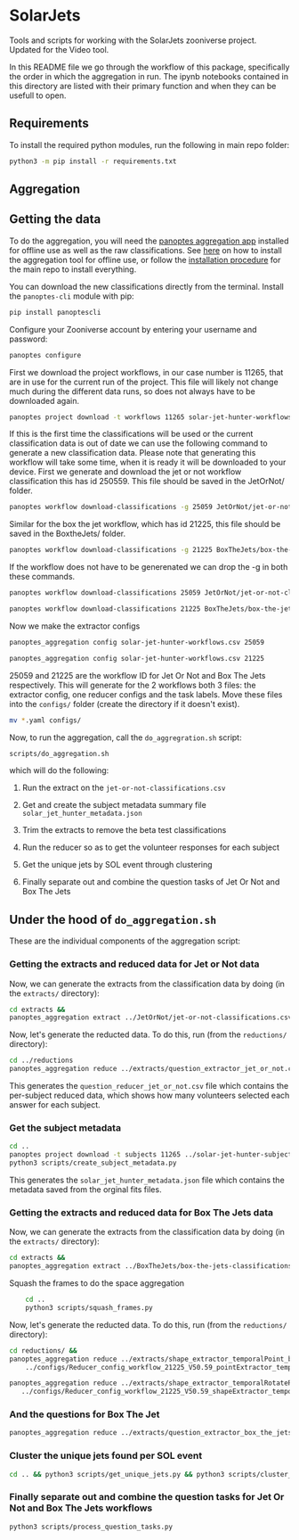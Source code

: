 # SolarJets
Tools and scripts for working with the SolarJets zooniverse project. Updated for the Video tool.    

In this README file we go through the workflow of this package, specifically the order in which the aggregation in run. The ipynb notebooks contained in this directory are listed with their primary function and when they can be usefull to open. 

## Requirements
To install the required python modules, run the following in main repo folder:
```bash
python3 -m pip install -r requirements.txt
```

## Aggregation 

## Getting the data
To do the aggregation, you will need the [panoptes aggregation app](https://github.com/zooniverse/aggregation-for-caesar/) installed for offline use as well as the raw classifications. See [here](https://aggregation-caesar.zooniverse.org/README.html) on how to install the aggregation tool for offline use, or follow the [installation procedure](https://github.com/ramanakumars/SolarJets/blob/main/README.md/) for the main repo to install everything.

You can download the new classifications directly from the terminal. Install the `panoptes-cli` module with pip:
```bash
pip install panoptescli
```

Configure your Zooniverse account by entering your username and password:
```bash
panoptes configure
```

First we download the project workflows, in our case number is 11265, that are in use for the current run of the project. This file will likely not change much during the different data runs, so does not always have to be downloaded again. 
```bash
panoptes project download -t workflows 11265 solar-jet-hunter-workflows.csv
```

If this is the first time the classifications will be used or the current classification data is out of date we can use the following command to generate a new classification data. Please note that generating this workflow will take some time, when it is ready it will be downloaded to your device. First we generate and download the jet or not workflow classification this has id 250559. This file should be saved in the JetOrNot/ folder.
```bash
panoptes workflow download-classifications -g 25059 JetOrNot/jet-or-not-classifications.csv
```

Similar for the box the jet workflow, which has id 21225, this file should be saved in the BoxtheJets/ folder. 
```bash
panoptes workflow download-classifications -g 21225 BoxTheJets/box-the-jets-classifications.csv
```


If the workflow does not have to be generenated we can drop the -g in both these commands.
```bash 
panoptes workflow download-classifications 25059 JetOrNot/jet-or-not-classifications.csv    
```
```bash
panoptes workflow download-classifications 21225 BoxTheJets/box-the-jets-classifications.csv
```

Now we make the extractor configs
```bash
panoptes_aggregation config solar-jet-hunter-workflows.csv 25059
```
```bash
panoptes_aggregation config solar-jet-hunter-workflows.csv 21225
```

25059 and 21225 are the workflow ID for Jet Or Not and Box The Jets respectively. This will generate for the 2 workflows both 3 files: the extractor config, one reducer configs and the task labels. Move these files into the `configs/` folder (create the directory if it doesn't exist).
```bash
mv *.yaml configs/
```

Now, to run the aggregation, call the `do_aggregration.sh` script:
```bash
scripts/do_aggregation.sh
```

which will do the following:

1. Run the extract on the `jet-or-not-classifications.csv`

2. Get and create the subject metadata summary file `solar_jet_hunter_metadata.json`

2. Trim the extracts to remove the beta test classifications

3. Run the reducer so as to get the volunteer responses for each subject

4. Get the unique jets by SOL event through clustering

5. Finally separate out and combine the question tasks of Jet Or Not and Box The Jets



## Under the hood of `do_aggregation.sh`

These are the individual components of the aggregation script:

### Getting the extracts and reduced data for Jet or Not data
Now, we can generate the extracts from the classification data by doing (in the `extracts/` directory):
```bash
cd extracts &&
panoptes_aggregation extract ../JetOrNot/jet-or-not-classifications.csv\ ../configs/Extractor_config_workflow_25059_V2.15.yaml -o jet_or_not;
```

Now, let's generate the reducted data. To do this, run (from the `reductions/` directory):
```bash
cd ../reductions
panoptes_aggregation reduce ../extracts/question_extractor_jet_or_not.csv \ ../configs/Reducer_config_workflow_25059_V2.15_question_extractor.yaml -o jet_or_not 
```
This generates the `question_reducer_jet_or_not.csv` file which contains the per-subject reduced data, which shows how many volunteers selected each answer for each subject. 

### Get the subject metadata
```bash
cd ..
panoptes project download -t subjects 11265 ../solar-jet-hunter-subjects.csv && 
python3 scripts/create_subject_metadata.py
```

This generates the `solar_jet_hunter_metadata.json` file which contains the metadata saved from the orginal fits files. 

### Getting the extracts and reduced data for Box The Jets data
Now, we can generate the extracts from the classification data by doing (in the `extracts/` directory):
```bash
cd extracts &&
panoptes_aggregation extract ../BoxTheJets/box-the-jets-classifications.csv\ ../configs/Extractor_config_workflow_21225_V50.59.yaml -o box_the_jets
```
Squash the frames to do the space aggregation
```bash
    cd ..
    python3 scripts/squash_frames.py
```

Now, let's generate the reducted data. To do this, run (from the `reductions/` directory):
```bash
cd reductions/ &&
panoptes_aggregation reduce ../extracts/shape_extractor_temporalPoint_box_the_jets_merged.csv \
    ../configs/Reducer_config_workflow_21225_V50.59_pointExtractor_temporalPoint.yaml -o box_the_jets &&

panoptes_aggregation reduce ../extracts/shape_extractor_temporalRotateRectangle_box_the_jets_merged.csv \
   ../configs/Reducer_config_workflow_21225_V50.59_shapeExtractor_temporalRotateRectangle.yaml -o box_the_jets
```

### And the questions for Box The Jet
```bash
panoptes_aggregation reduce ../extracts/question_extractor_box_the_jets.csv \ ../configs/Reducer_config_workflow_21225_V50.63_question_extractor.yaml -o box_the_jets

```

### Cluster the unique jets found per SOL event
```bash
cd .. && python3 scripts/get_unique_jets.py && python3 scripts/cluster_jets_by_sol.py
```

### Finally separate out and combine the question tasks for Jet Or Not and Box The Jets workflows
```bash
python3 scripts/process_question_tasks.py
```



